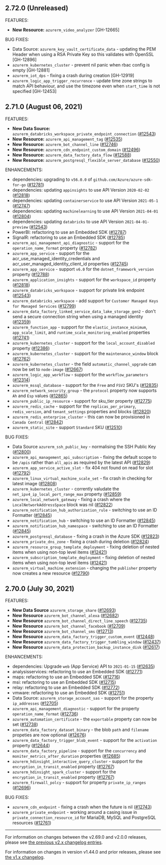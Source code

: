 ## 2.72.0 (Unreleased)

FEATURES:

* **New Resource:** `azurerm_video_analyzer` [GH-12665]

BUG FIXES:

* Data Source: `azurerm_key_vault_certificate_data` - updating the PEM Header when using a RSA Private Key so this validates with OpenSSL [GH-12896]
* `azurerm_kubernetes_cluster` - prevent nil panic when rbac config is empty [GH-12881]
* `azurerm_iot_dps` - fixing a crash during creation [GH-12919]
* `azurerm_logic_app_trigger_recurrence` - update time zone strings to match API behaviour, and use the timezone even when `start_time` is not specified [GH-12453]

## 2.71.0 (August 06, 2021)

FEATURES:

* **New Data Source:** `azurerm_databricks_workspace_private_endpoint_connection` ([#12543](https://github.com/terraform-providers/terraform-provider-azurerm/issues/12543))
* **New Resource:** `azurerm_api_management_tag` ([#12535](https://github.com/terraform-providers/terraform-provider-azurerm/issues/12535))
* **New Resource:** `azurerm_bot_channel_line` ([#12746](https://github.com/terraform-providers/terraform-provider-azurerm/issues/12746))
* **New Resource:** `azurerm_cdn_endpoint_custom_domain` ([#12496](https://github.com/terraform-providers/terraform-provider-azurerm/issues/12496))
* **New Resource:** `azurerm_data_factory_data_flow` ([#12588](https://github.com/terraform-providers/terraform-provider-azurerm/issues/12588))
* **New Resource:** `azurerm_postgresql_flexible_server_database` ([#12550](https://github.com/terraform-providers/terraform-provider-azurerm/issues/12550))

ENHANCEMENTS:

* dependencies: upgrading to `v56.0.0` of `github.com/Azure/azure-sdk-for-go` ([#12781](https://github.com/terraform-providers/terraform-provider-azurerm/issues/12781))
* dependencies: updating `appinsights` to use API Version `2020-02-02` ([#12818](https://github.com/terraform-providers/terraform-provider-azurerm/issues/12818))
* dependencies: updating `containerservice` to use API Version `2021-05-1` ([#12747](https://github.com/terraform-providers/terraform-provider-azurerm/issues/12747))
* dependencies: updating `machinelearning` to use API Version `2021-04-01` ([#12804](https://github.com/terraform-providers/terraform-provider-azurerm/issues/12804))
* dependencies: updating `databricks` to use API Version `2021-04-01-preview` ([#12543](https://github.com/terraform-providers/terraform-provider-azurerm/issues/12543))
* PowerBI: refactoring to use an Embedded SDK ([#12787](https://github.com/terraform-providers/terraform-provider-azurerm/issues/12787))
* SignalR: refactoring to use an Embedded SDK ([#12785](https://github.com/terraform-providers/terraform-provider-azurerm/issues/12785))
* `azurerm_api_management_api_diagnostic` - support for the `operation_name_format` property ([#12782](https://github.com/terraform-providers/terraform-provider-azurerm/issues/12782))
* `azurerm_app_service` - support for the acr_use_managed_identity_credentials and acr_user_managed_identity_client_id properties ([#12745](https://github.com/terraform-providers/terraform-provider-azurerm/issues/12745))
* `azurerm_app_service` - support `v6.0` for the `dotnet_framework_version` property ([#12788](https://github.com/terraform-providers/terraform-provider-azurerm/issues/12788))
* `azurerm_application_insights` - support for the `workspace_id` property ([#12818](https://github.com/terraform-providers/terraform-provider-azurerm/issues/12818))
* `azurerm_databricks_workspace` - support for private link endpoint ([#12543](https://github.com/terraform-providers/terraform-provider-azurerm/issues/12543))
* `azurerm_databricks_workspace` - add support for `Customer Managed Keys for Managed Services` ([#12799](https://github.com/terraform-providers/terraform-provider-azurerm/issues/12799))
* `azurerm_data_factory_linked_service_data_lake_storage_gen2` - don't send a secure connection string when using a managed identity ([#12359](https://github.com/terraform-providers/terraform-provider-azurerm/issues/12359))
* `azurerm_function_app` - support for the `elastic_instance_minimum`, `app_scale_limit`, and `runtime_scale_monitoring_enabled` properties ([#12741](https://github.com/terraform-providers/terraform-provider-azurerm/issues/12741))
* `azurerm_kubernetes_cluster` - support for the `local_account_disabled` property ([#12386](https://github.com/terraform-providers/terraform-provider-azurerm/issues/12386))
* `azurerm_kubernetes_cluster` - support for the `maintenance_window` block ([#12762](https://github.com/terraform-providers/terraform-provider-azurerm/issues/12762))
* `azurerm_kubernetes_cluster` - the field `automatic_channel_upgrade` can now be set to `node-image` ([#12667](https://github.com/terraform-providers/terraform-provider-azurerm/issues/12667))
* `azurerm_logic_app_workflow` - support for the `workflow_parameters` ([#12314](https://github.com/terraform-providers/terraform-provider-azurerm/issues/12314))
* `azurerm_mssql_database` - support for the `Free` and `FSV2` SKU's ([#12835](https://github.com/terraform-providers/terraform-provider-azurerm/issues/12835))
* `azurerm_network_security_group` - the `protocol` property now supports `Ah` and `Esp` values ([#12865](https://github.com/terraform-providers/terraform-provider-azurerm/issues/12865))
* `azurerm_public_ip_resource` - support for sku_tier property ([#12775](https://github.com/terraform-providers/terraform-provider-azurerm/issues/12775))
* `azurerm_redis_cache` - support for the `replicas_per_primary`, `redis_version`, and `tenant_settings` properties and blocks ([#12820](https://github.com/terraform-providers/terraform-provider-azurerm/issues/12820))
* `azurerm_redis_enterprise_cluster` - this can now be provisioned in `Canada Central` ([#12842](https://github.com/terraform-providers/terraform-provider-azurerm/issues/12842))
* `azurerm_static_site` - support `Standard` SKU ([#12510](https://github.com/terraform-providers/terraform-provider-azurerm/issues/12510))

BUG FIXES:

* Data Source `azurerm_ssh_public_key` - normalising the SSH Public Key ([#12800](https://github.com/terraform-providers/terraform-provider-azurerm/issues/12800))
* `azurerm_api_management_api_subscription` - fixing the default scope to be `/apis` rather than `all_apis` as required by the latest API ([#12829](https://github.com/terraform-providers/terraform-provider-azurerm/issues/12829))
* `azurerm_app_service_active_slot` - fix 404 not found on read for slot ([#12792](https://github.com/terraform-providers/terraform-provider-azurerm/issues/12792))
* `azurerm_linux_virtual_machine_scale_set` - fix crash in checking for latest image ([#12808](https://github.com/terraform-providers/terraform-provider-azurerm/issues/12808))
* `azurerm_kubernetes_cluster` - corrently valudate the `net_ipv4_ip_local_port_range_max` property ([#12859](https://github.com/terraform-providers/terraform-provider-azurerm/issues/12859))
* `azurerm_local_network_gateway` - fixing a crash where the `LocalNetworkAddressSpace` block was nil ([#12822](https://github.com/terraform-providers/terraform-provider-azurerm/issues/12822))
* `azurerm_notification_hub_authorization_rule` - switching to use an ID Formatter ([#12845](https://github.com/terraform-providers/terraform-provider-azurerm/issues/12845))
* `azurerm_notification_hub` - switching to use an ID Formatter ([#12845](https://github.com/terraform-providers/terraform-provider-azurerm/issues/12845))
* `azurerm_notification_hub_namespace` - switching to use an ID Formatter ([#12845](https://github.com/terraform-providers/terraform-provider-azurerm/issues/12845))
* `azurerm_postgresql_database` - fixing a crash in the Azure SDK ([#12823](https://github.com/terraform-providers/terraform-provider-azurerm/issues/12823))
* `azurerm_private_dns_zone` - fixing a crash during deletion ([#12824](https://github.com/terraform-providers/terraform-provider-azurerm/issues/12824))
* `azurerm_resource_group_template_deployment` - fixing deletion of nested items when using non-top level items ([#12421](https://github.com/terraform-providers/terraform-provider-azurerm/issues/12421))
* `azurerm_subscription_template_deployment` - fixing deletion of nested items when using non-top level items ([#12421](https://github.com/terraform-providers/terraform-provider-azurerm/issues/12421))
* `azurerm_virtual_machine_extension` - changing the `publisher` property now creates a new resource ([#12790](https://github.com/terraform-providers/terraform-provider-azurerm/issues/12790))

## 2.70.0 (July 30, 2021)

FEATURES:

* **New Data Source** `azurerm_storage_share` ([#12693](https://github.com/terraform-providers/terraform-provider-azurerm/issues/12693))
* **New Resource** `azurerm_bot_channel_alexa` ([#12682](https://github.com/terraform-providers/terraform-provider-azurerm/issues/12682))
* **New Resource** `azurerm_bot_channel_direct_line_speech` ([#12735](https://github.com/terraform-providers/terraform-provider-azurerm/issues/12735))
* **New Resource** `azurerm_bot_channel_facebook` ([#12709](https://github.com/terraform-providers/terraform-provider-azurerm/issues/12709))
* **New Resource** `azurerm_bot_channel_sms` ([#12713](https://github.com/terraform-providers/terraform-provider-azurerm/issues/12713))
* **New Resource** `azurerm_data_factory_trigger_custom_event` ([#12448](https://github.com/terraform-providers/terraform-provider-azurerm/issues/12448))
* **New Resource** `azurerm_data_factory_trigger_tumbling_window` ([#12437](https://github.com/terraform-providers/terraform-provider-azurerm/issues/12437))
* **New Resource** `azurerm_data_protection_backup_instance_disk` ([#12617](https://github.com/terraform-providers/terraform-provider-azurerm/issues/12617))

ENHANCEMENTS:

* dependencies: Upgrade `web` (App Service) API to `2021-01-15` ([#12635](https://github.com/terraform-providers/terraform-provider-azurerm/issues/12635))
* analysisservices: refactoring to use an Embedded SDK ([#12771](https://github.com/terraform-providers/terraform-provider-azurerm/issues/12771))
* maps: refactoring to use an Embedded SDK ([#12716](https://github.com/terraform-providers/terraform-provider-azurerm/issues/12716))
* msi: refactoring to use an Embedded SDK ([#12715](https://github.com/terraform-providers/terraform-provider-azurerm/issues/12715))
* relay: refactoring to use an Embedded SDK ([#12772](https://github.com/terraform-providers/terraform-provider-azurerm/issues/12772))
* vmware: refactoring to use an Embedded SDK ([#12751](https://github.com/terraform-providers/terraform-provider-azurerm/issues/12751))
* Data Source: `azurerm_storage_account_sas` - support for the property `ip_addresses` ([#12705](https://github.com/terraform-providers/terraform-provider-azurerm/issues/12705))
* `azurerm_api_management_diagnostic` - support for the property `operation_name_format` ([#12736](https://github.com/terraform-providers/terraform-provider-azurerm/issues/12736))
* `azurerm_automation_certificate` - the `exportable` property can now be set ([#12738](https://github.com/terraform-providers/terraform-provider-azurerm/issues/12738))
* `azurerm_data_factory_dataset_binary` - the blob `path` and `filename` propeties are now optional ([#12676](https://github.com/terraform-providers/terraform-provider-azurerm/issues/12676))
* `azurerm_data_factory_trigger_blob_event` - support for the `activation` property ([#12644](https://github.com/terraform-providers/terraform-provider-azurerm/issues/12644))
* `azurerm_data_factory_pipeline` - support for the `concurrency` and `moniter_metrics_after_duration` properties ([#12685](https://github.com/terraform-providers/terraform-provider-azurerm/issues/12685))
* `azurerm_hdinsight_interactive_query_cluster` - support for the `encryption_in_transit_enabled` property ([#12767](https://github.com/terraform-providers/terraform-provider-azurerm/issues/12767))
* `azurerm_hdinsight_spark_cluster` - support for the `encryption_in_transit_enabled` property ([#12767](https://github.com/terraform-providers/terraform-provider-azurerm/issues/12767))
* `azurerm_firewall_polcy` - support for property `private_ip_ranges` ([#12696](https://github.com/terraform-providers/terraform-provider-azurerm/issues/12696))

BUG FIXES:

* `azurerm_cdn_endpoint` - fixing a crash when the future is nil ([#12743](https://github.com/terraform-providers/terraform-provider-azurerm/issues/12743))
* `azurerm_private_endpoint` - working around a casing issue in `private_connection_resource_id` for MariaDB, MySQL and PostgreSQL resources ([#12761](https://github.com/terraform-providers/terraform-provider-azurerm/issues/12761))

---

For information on changes between the v2.69.0 and v2.0.0 releases, please see [the previous v2.x changelog entries](https://github.com/terraform-providers/terraform-provider-azurerm/blob/master/CHANGELOG-v2.md).

For information on changes in version v1.44.0 and prior releases, please see [the v1.x changelog](https://github.com/terraform-providers/terraform-provider-azurerm/blob/master/CHANGELOG-v1.md).
